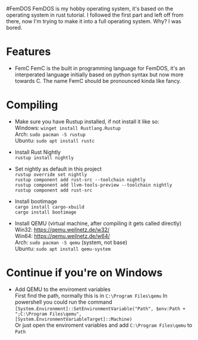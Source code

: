 #FemDOS
FemDOS is my hobby operating system, it's based on the operating system in rust tutorial. I followed the first part and left off from there, now I'm trying to make it into a full operating system. Why? I was bored.

# Features
- FemC
FemC is the built in programming language for FemDOS, it's an interperated language initially based on python syntax but now more towards C. The name FemC should be pronounced kinda like fancy.

# Compiling
- Make sure you have Rustup installed, if not install it like so:  
Windows: `winget install Rustlang.Rustup`  
Arch: `sudo pacman -S rustup`  
Ubuntu: `sudo apt install rustc`  
- Install Rust Nightly  
`rustup install nightly`
- Set nightly as default in this project  
`rustup override set nightly`  
`rustup component add rust-src --toolchain nightly`  
`rustup component add llvm-tools-preview --toolchain nightly`  
`rustup component add rust-src`  
- Install bootimage  
`cargo install cargo-xbuild`  
`cargo install bootimage`  

- Install QEMU (virtual machine, after compiling it gets called directly)  
Win32: https://qemu.weilnetz.de/w32/  
Win64: https://qemu.weilnetz.de/w64/  
Arch: `sudo pacman -S qemu` (system, not base)  
Ubuntu: `sudo apt install qemu-system`  

# Continue if you're on Windows
- Add QEMU to the enviroment variables  
First find the path, normally this is in `C:\Program Files\qemu`
In powershell you could run the command `[System.Environment]::SetEnvironmentVariable("Path", $env:Path + ";C:\Program Files\qemu", [System.EnvironmentVariableTarget]::Machine)`  
Or just open the enviroment variables and add `C:\Program Files\qemu` to `Path`